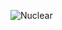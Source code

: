 ![Nuclear](https://github.com/LopatinAV26/NuclearReaction/assets/82997099/7418f605-360a-45eb-9b37-c818a71fce0e)
